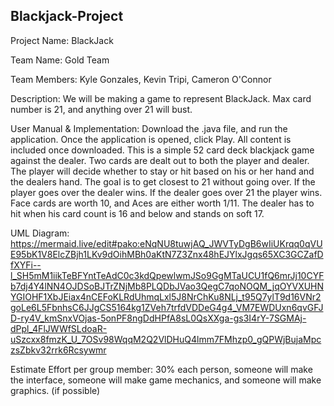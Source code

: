 ## Blackjack-Project

Project Name: BlackJack

Team Name: Gold Team

Team Members: Kyle Gonzales, Kevin Tripi, Cameron O'Connor

Description: We will be making a game to represent BlackJack. Max card number is 21, and anything over 21 will bust.

User Manual & Implementation: Download the .java file, and run the application. Once the application is opened, click Play. All content is included once downloaded. This is a simple 52 card deck blackjack game against the dealer. Two cards are dealt out to both the player and dealer. The player will decide whether to stay or hit based on his or her hand and the dealers hand. The goal is to get closest to 21 without going over. If the player goes over the dealer wins. If the dealer goes over 21 the player wins. Face cards are worth 10, and Aces are either worth 1/11. The dealer has to hit when his card count is 16 and below and stands on soft 17.

UML Diagram: https://mermaid.live/edit#pako:eNqNU8tuwjAQ_JWVTyDgB6wIiUKrqq0qVUE95bK1V8ElcZBjh1LKv9dOihMBh0aKtN7Z3Znx48hEJYlxJgqs65XC3GCZafDfXYFi--l_SH5mM1iikTeBFYntTeAdC0c3kdQpewlwmJSo9GgMTaUCU1fQ6mrJj10CYFb7dj4Y4lNN4OJDSoBJTrZNjMb8PLQDbJVao3QegC7qoNOQM_jqOYVXUHNYGIOHF1XbJEiax4nCEFoKLRdUhmqLxl5J8NrChKu8NLj_t95Q7ylT9d16VNr2goLe6L5FbnhsC6JJgCS5164kg1ZVeh7trfdVDDeG4g4_VM7EWDUxn6qvGFJD-ry4V_kmSnxVOjas-5onPF8ngDdHPfA8sL0QsXXga-gs3I4rY-7SGMAj-dPpl_4FlJWWfSLdoaR-uSzcxx8fmzK_U_7OSv98WqqM2Q2VlDHuQ4lmm7FMhzp0_gQPWjBujaMpczsZbkv32rrk6Rcsywmr


Estimate Effort per group member: 30% each person, someone will make the interface, someone will make game mechanics, and someone will make graphics. (if possible)

